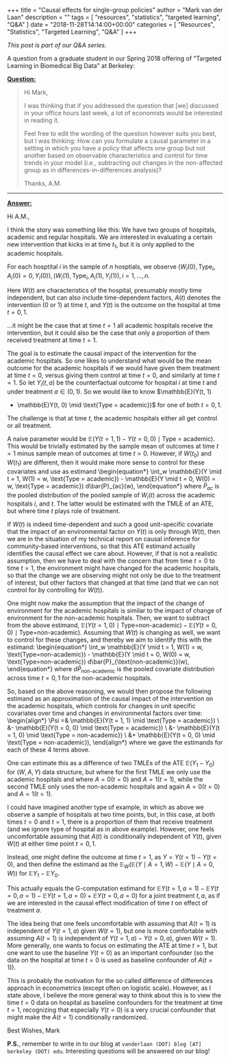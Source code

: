 +++
title = "Causal effects for single-group policies"
author = "Mark van der Laan"
description = ""
tags = [
    "resources",
    "statistics",
    "targeted learning",
    "Q&A"
]
date = "2018-11-28T14:14:00+00:00"
categories = [
    "Resources",
    "Statistics",
    "Targeted Learning",
    "Q&A"
]
+++

_This post is part of our Q&A series._

A question from a graduate student in our Spring 2018 offering of "Targeted
Learning in Biomedical Big Data" at Berkeley:

<u>**Question:**</u>

> Hi Mark,
>
> I was thinking that if you addressed the question that [we] discussed in your
> office hours last week, a lot of economists would be interested in reading it.
>
> Feel free to edit the wording of the question however suits you best, but I
> was thinking: How can you formulate a causal parameter in a setting in which
> you have a policy that affects one group but not another based on observable
> characteristics and control for time trends in your model (i.e., subtracting
> out changes in the non-affected group as in differences-in-differences
> analysis)?
>
> Thanks,
> A.M.

---


<u>**Answer:**</u>

Hi A.M.,

I think the story was something like this: We have two groups of hospitals,
academic and regular hospitals. We are interested in evaluating a certain new
intervention that kicks in at time $t_1$, but it is only applied to the academic
hospitals.

For each hosptital $i$ in the sample of $n$ hosptials, we observe
$(W_i(0), \text{Type}_i, A_i(0) = 0, Y_i(0)), (W_i(1), \text{Type}_i, A_i(1),
Y_i(1)), i = 1, \ldots, n$.

Here $W(t)$ are characteristics of the hospital, presumably mostly time
independent, but can also include time-dependent factors, $A(t)$ denotes the
intervention ($0$ or $1$) at time $t$, and $Y(t)$ is the outcome on the hospital
at time $t = 0, 1$.

...it might be the case that at time $t=1$ all academic hospitals receive the
intervention, but it could also be the case that only a proportion of them
received treatment at time $t = 1$.

The goal is to estimate the causal impact of the intervention for the academic
hospitals. So one likes to understand what would be the mean outcome for the
academic hospitals if we would have given them treatment at time $t = 0$, versus
giving them control at time $t = 0$, and similarly at time $t = 1$. So let
$Y_i(t, a)$ be the counterfactual outcome for hospital $i$ at time $t$ and under
treatment $a \in (0, 1)$. So we would like to know $\mathbb{E}(Y(t, 1)
- \mathbb{E}Y(t, 0) \mid \text{Type = academic})$ for one of both $t = 0, 1$.

The challenge is that at time $t$, the academic hospitals either all get control
or all treatment.

A naive parameter would be $\mathbb{E}(Y(t = 1, 1) - Y(t = 0, 0) \mid
\text{Type = academic})$. This would be trivially estimated by the sample mean
of outcomes at time $t = 1$ minus sample mean of outcomes at time $t = 0$.
However, if $W(t_0)$ and $W(t_1)$ are different, then it would make more sense
to control for these  covariates and use as estimand
\begin{equation*}
\int_w \mathbb{E}(Y \mid t = 1, W(1) = w, \text{Type = academic}) -
\mathbb{E}(Y \mid t = 0, W(0) = w, \text{Type = academic}) d\bar{P}_{ac}(w),
\end{equation*} where $\bar{P}_{ac}$ is the pooled distribution of the pooled
sample of $W_i(t)$ across the academic hospitals $i$, and $t$. The latter would
be estimated with the TMLE of an ATE, but where time $t$ plays role of
treatment.

If $W(t)$ is indeed time-dependent and such a good unit-specific covariate that
the impact of an environmental factor on $Y(t)$ is only through $W(t)$, then we
are in the situation of my technical report on causal inference for
community-based interventions, so that this ATE estimand actually identifies the
causal effect we care about. However, if that is not a realistic assumption,
then we have to deal with the concern that from time $t=0$ to time $t=1$, the
environment might have changed for the academic hospitals, so that the change we
are observing might not only be due to the treatment of interest, but other
factors that changed at that time (and that we can not control for by
controlling for $W(t)$).

One might now make the assumption that  the impact of the change of environment
for the academic hospitals is similar to the impact of change of environment for
the non-academic hospitals. Then, we want to subtract from the above estimand,
$\mathbb{E}(Y(t = 1, 0) \mid \text{Type=non-academic}) -
\mathbb{E}(Y(t = 0, 0) \mid \text{Type=non-academic})$. Assuming that $W(t)$ is
changing as well, we want to control for these changes, and thereby we  aim to
identify this with the estimand:
\begin{equation*}
\int_w \mathbb{E}(Y \mid t = 1, W(1) = w, \text{Type=non-academic}) -
\mathbb{E}(Y \mid t = 0, W(0) = w, \text{Type=non-academic})
d\bar{P}_{\text{non-academic}}(w),
\end{equation*}
where $d\bar{P}_{\text{non-academic}}$ is the pooled covariate distribution
across time $t = 0, 1$ for the non-academic hospitals.

So, based on the above reasoning, we would then propose the following estimand
as an approximation of the causal impact of the intervention on the academic
hospitals, which controls for changes in unit specific covariates over time and
changes in environmental factors over time:
\begin{align*}
\Psi =& \mathbb{E}(Y(t = 1, 1) \mid \text{Type = academic}) \\
     &- \mathbb{E}(Y(t = 0, 0) \mid \text{Type = academic}) \\
     &- \mathbb{E}(Y(t = 1, 0) \mid \text{Type = non-academic}) \\
     &+ \mathbb{E}(Y(t = 0, 0) \mid \text{Type = non-academic}),
\end{align*}
where we gave the estimands for each of these $4$ terms above.

One can estimate this as a difference of two TMLEs of the ATE
$\mathbb{E}(Y_1 - Y_0)$ for $(W, A, Y)$ data structure, but where for the first
TMLE we only use the academic hospitals and where $A=0 (t=0)$ and $A=1 (t=1)$,
while the second TMLE only uses the non-academic hospitals and again
$A=0 (t=0)$ and $A=1 (t=1)$.

I could have imagined another type of example, in which as above we observe a
sample of hospitals at two time points, but, in this case, at both times $t=0$
and $t=1$, there is a proportion of them that receive treatment (and we ignore
type of hospital as in above example). However, one feels uncomfortable assuming
that $A(t)$ is conditionally independent of $Y(t)$, given $W(t)$ at either time
point $t=0,1$.

Instead, one might define the outcome at time $t=1$, as $Y=Y(t=1)-Y(t=0)$, and
then define the estimand as the
$\mathbb{E}_W (\mathbb{E}(Y \mid A=1,W) - \mathbb{E}(Y \mid A=0,W))$ for
$\mathbb{E}Y_1 - \mathbb{E}Y_0$.

This actually equals the G-computation estimand for
$\mathbb{E}Y(t = 1, a = 1) - \mathbb{E}Y(t = 0, a = 1) -
\mathbb{E}Y(t = 1, a = 0) + \mathbb{E}Y(t = 0, a = 0)$ for a joint treatment
$t,a$, as if we are interested in the causal effect modification of time $t$ on
effect of treatment $a$.

The idea being that one feels uncomfortable with assuming that $A(t=1)$ is
independent of $Y(t=1, a)$ given $W(t=1)$, but one is more comfortable with
assuming $A(t=1)$ is independent of $Y(t=1,a) - Y(t=0,a)$, given $W(t=1)$. More
generally, one wants to focus on estimating the ATE at time $t=1$, but one want
to use the baseline $Y(t=0)$ as an important confounder (so the data on the
hospital at time $t=0$ is used as baseline confounder of $A(t=1)$).

This is probably the motivation for the so called difference of differences
approach in econometrics (except often on logistic  scale). However, as I state
above, I believe the more general way to think about this is to view the time
$t=0$ data on hospital as baseline confounders for the treatment at time $t=1$,
recognizing that especially $Y(t=0)$ is a very crucial confounder that might
make the $A(t=1)$ conditionally randomized.

Best Wishes,
Mark

__P.S.__, remember to write in to our blog at `vanderlaan (DOT) blog [AT]
berkeley (DOT) edu`. Interesting questions will be answered on our blog!

